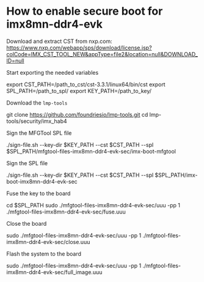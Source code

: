 # How to enable secure boot for imx8mn-ddr4-evk

Download and extract CST from nxp.com: https://www.nxp.com/webapp/sps/download/license.jsp?colCode=IMX_CST_TOOL_NEW&appType=file2&location=null&DOWNLOAD_ID=null

Start exporting the needed variables

   export CST_PATH=/path_to_cst/cst-3.3.1/linux64/bin/cst
   export SPL_PATH=/path_to_spl/
   export KEY_PATH=/path_to_key/

Download the `lmp-tools`

   git clone https://github.com/foundriesio/lmp-tools.git
   cd lmp-tools/security/imx_hab4

Sign the MFGTool SPL file

   ./sign-file.sh --key-dir $KEY_PATH --cst $CST_PATH --spl $SPL_PATH/mfgtool-files-imx8mn-ddr4-evk-sec/imx-boot-mfgtool

Sign the SPL file

   ./sign-file.sh --key-dir $KEY_PATH --cst $CST_PATH --spl $SPL_PATH/imx-boot-imx8mn-ddr4-evk-sec

Fuse the key to the board

   cd $SPL_PATH
   sudo ./mfgtool-files-imx8mn-ddr4-evk-sec/uuu -pp 1 ./mfgtool-files-imx8mn-ddr4-evk-sec/fuse.uuu

Close the board

   sudo ./mfgtool-files-imx8mn-ddr4-evk-sec/uuu -pp 1 ./mfgtool-files-imx8mn-ddr4-evk-sec/close.uuu

Flash the system to the board

   sudo ./mfgtool-files-imx8mn-ddr4-evk-sec/uuu -pp 1 ./mfgtool-files-imx8mn-ddr4-evk-sec/full_image.uuu
